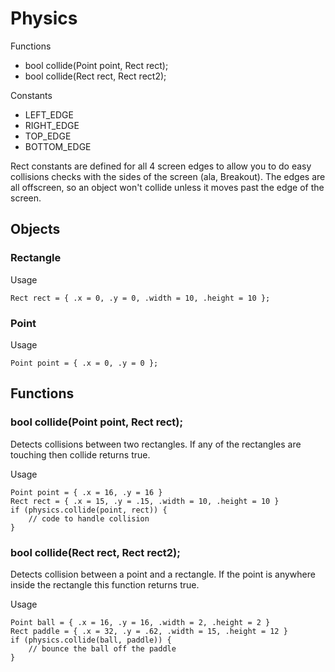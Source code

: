 # Physics

Functions

- bool collide(Point point, Rect rect);
- bool collide(Rect rect, Rect rect2);

Constants

- LEFT_EDGE
- RIGHT_EDGE
- TOP_EDGE
- BOTTOM_EDGE

Rect constants are defined for all 4 screen edges to allow you to do easy collisions checks with the sides of the screen (ala, Breakout).  The edges are all offscreen, so an object won't collide unless it moves past the edge of the screen.


## Objects

### Rectangle

Usage

```
Rect rect = { .x = 0, .y = 0, .width = 10, .height = 10 };
```

### Point

Usage

```
Point point = { .x = 0, .y = 0 };
```


## Functions

### bool collide(Point point, Rect rect);

Detects collisions between two rectangles.  If any of the rectangles are touching then collide returns true.

Usage

```
Point point = { .x = 16, .y = 16 }
Rect rect = { .x = 15, .y = .15, .width = 10, .height = 10 }
if (physics.collide(point, rect)) {
    // code to handle collision
}
```

### bool collide(Rect rect, Rect rect2);

Detects collision between a point and a rectangle.  If the point is anywhere inside the rectangle this function returns true.

Usage

```
Point ball = { .x = 16, .y = 16, .width = 2, .height = 2 }
Rect paddle = { .x = 32, .y = .62, .width = 15, .height = 12 }
if (physics.collide(ball, paddle)) {
    // bounce the ball off the paddle
}

```
